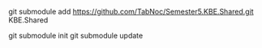 git submodule add https://github.com/TabNoc/Semester5.KBE.Shared.git KBE.Shared




git submodule init
git submodule update